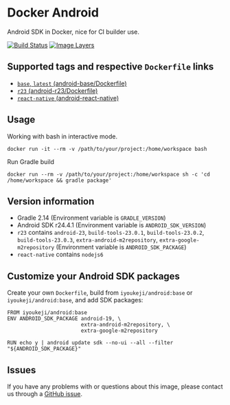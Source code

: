 # Docker Android

Android SDK in Docker, nice for CI builder use.

[![Build Status](https://travis-ci.org/iyoukeji/docker-android.svg?branch=master)](https://travis-ci.org/iyoukeji/docker-android) [![Image Layers](https://imagelayers.io/badge/iyoukeji/android:latest.svg)](https://imagelayers.io/?images=iyoukeji/android:latest 'Get your own badge on imagelayers.io')

## Supported tags and respective `Dockerfile` links

* [`base`, `latest` (android-base/Dockerfile)](https://github.com/iyoukeji/docker-android/blob/master/android-base/Dockerfile)
* [`r23` (android-r23/Dockerfile)](https://github.com/iyoukeji/docker-android/blob/master/android-r23/Dockerfile)
* [`react-native` (android-react-native)](https://github.com/iyoukeji/docker-android/blob/master/android-react-native/Dockerfile)

## Usage

Working with bash in interactive mode.

```shell
docker run -it --rm -v /path/to/your/project:/home/workspace bash
```

Run Gradle build

```shell
docker run --rm -v /path/to/your/project:/home/workspace sh -c 'cd /home/workspace && gradle package'
```

## Version information

* Gradle 2.14 (Environment variable is `GRADLE_VERSION`)
* Android SDK r24.4.1 (Environment variable is `ANDROID_SDK_VERSION`)
* `r23` contains `android-23`, `build-tools-23.0.1`, `build-tools-23.0.2`, `build-tools-23.0.3`, `extra-android-m2repository`, `extra-google-m2repository` (Environment variable is `ANDROID_SDK_PACKAGE`)
* `react-native` contains `nodejs6`

## Customize your Android SDK packages

Create your own `Dockerfile`, build from `iyoukeji/android:base` or `iyoukeji/android:base`, and add SDK packages:

```
FROM iyoukeji/android:base
ENV ANDROID_SDK_PACKAGE android-19, \
                        extra-android-m2repository, \
                        extra-google-m2repository

RUN echo y | android update sdk --no-ui --all --filter "${ANDROID_SDK_PACKAGE}"
```

## Issues

If you have any problems with or questions about this image, please contact us through a [GitHub issue](https://github.com/iyoukeji/docker-android/issues).

